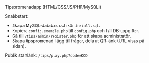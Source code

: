 Tipspromenadapp (HTML/CSS/JS/PHP/MySQLi)

Snabbstart:
- Skapa MySQL‑databas och kör `install.sql`.
- Kopiera `config.example.php` till `config.php` och fyll DB‑uppgifter.
- Gå till `/tips/admin/register.php` för att skapa administratör.
- Skapa tipspromenad, lägg till frågor, dela ut QR‑länk (URL visas på sidan).

Publik startlänk: `/tips/play.php?code=KOD`

